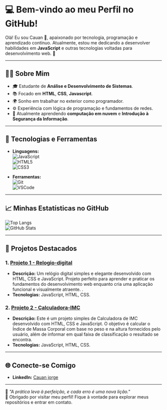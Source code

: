 # 💻 Bem-vindo ao meu Perfil no GitHub!

Olá! Eu sou Cauan 👋, apaixonado por tecnologia, programação e aprendizado contínuo. Atualmente, estou me dedicando a desenvolver habilidades em **JavaScript** e outras tecnologias voltadas para desenvolvimento web. 🚀

---

## 🧑‍💻 Sobre Mim

- 🎓 Estudante de **Análise e Desenvolvimento de Sistemas**.
- 📚 Focado em **HTML**, **CSS**, **Javascript**.
- 🌍 Sonho em trabalhar no exterior como programador.
- ⚙️ Experiência com lógica de programação e fundamentos de redes.
- 🌱 Atualmente aprendendo **computação em nuvem** e **Introdução à Segurança da Informação**.

---

## 🔧 Tecnologias e Ferramentas

- **Linguagens:**  
  ![JavaScript](https://img.shields.io/badge/-JavaScript-F7DF1E?logo=javascript&logoColor=black&style=flat-square)  
  ![HTML5](https://img.shields.io/badge/-HTML5-E34F26?logo=html5&logoColor=white&style=flat-square)  
  ![CSS3](https://img.shields.io/badge/-CSS3-1572B6?logo=css3&logoColor=white&style=flat-square)

- **Ferramentas:**  
  ![Git](https://img.shields.io/badge/-Git-F05032?logo=git&logoColor=white&style=flat-square)  
  ![VSCode](https://img.shields.io/badge/-VSCode-007ACC?logo=visual-studio-code&logoColor=white&style=flat-square)

---

## 📈 Minhas Estatísticas no GitHub

![Top Langs](https://github-readme-stats.vercel.app/api/top-langs/?username=SeuUsuario&layout=compact&theme=radical)  
![GitHub Stats](https://github-readme-stats.vercel.app/api?username=SeuUsuario&show_icons=true&theme=radical)

---

## 📂 Projetos Destacados

### 1. [Projeto 1 - Relogio-digital](https://github.com/Cauandev01/Relogio-digital)
- **Descrição:** Um relógio digital simples e elegante desenvolvido com HTML, CSS e JavaScript. Projeto perfeito para aprender e praticar os fundamentos do desenvolvimento web enquanto cria uma aplicação funcional e visualmente atraente.
.
- **Tecnologias:** JavaScript, HTML, CSS.

### 2. [Projeto 2 - Calculadora-IMC](https://github.com/Cauandev01/Calculadora-IMC)
- **Descrição:** Este é um projeto simples de Calculadora de IMC desenvolvido com HTML, CSS e JavaScript. O objetivo é calcular o Índice de Massa Corporal com base no peso e na altura fornecidos pelo usuário, além de informar em qual faixa de classificação o resultado se encontra.
- **Tecnologias:** JavaScript, HTML, CSS.

---

## 🌐 Conecte-se Comigo

- **LinkedIn:** [Cauan jorge](https://www.linkedin.com/in/cauanjorge/)   

---

🎯 *"A prática leva à perfeição, e cada erro é uma nova lição."*  
🌟 Obrigado por visitar meu perfil! Fique à vontade para explorar meus repositórios e entrar em contato.


